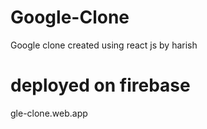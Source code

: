 # Google-Clone
Google clone created using react js by harish

# deployed on firebase
gle-clone.web.app
